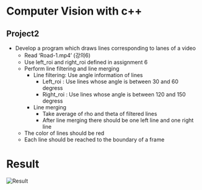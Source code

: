 # Computer Vision with c++

## Project2

- Develop a program which draws lines corresponding to lanes of a video
    - Read ‘Road-1.mp4’ (강의6)
    - Use left_roi and right_roi defined in assignment 6
    - Perform line filtering and line merging
        - Line filtering: Use angle information of lines
            * Left_roi : Use lines whose angle is between 30 and 60 degress
            * Right_roi : Use lines whose angle is between 120 and 150 degress
        - Line merging
            * Take average of rho and theta of filtered lines
            * After line merging there should be one left line and one right line
    - The color of lines should be red
    - Each line should be reached to the boundary of a frame

# Result

![Result](/강의7/result.gif)